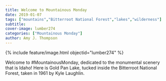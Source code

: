 ```yaml
---
title: Welcome to Mountainous Monday
date: 2019-01-07
tags: ["mountains","Bitterroot National Forest","lakes","wilderness"]
subtitle: 
cover-image: lumber274
categories: ["Mountainous Monday"]
author: Amy J. Thompson
---
```


{% include feature/image.html objectid="lumber274" %}

Welcome to #MountainousMonday, dedicated to the monumental scenery that is Idaho! Here is Gold Pan Lake, tucked inside the Bitterroot National Forest, taken in 1961 by Kyle Laughlin.